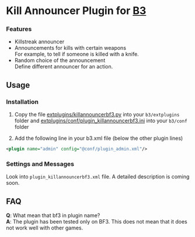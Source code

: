 # Kill Announcer Plugin for [B3](http://www.bigbrotherbot.net/ "BigBrotherBot")

### Features

- Killstreak announcer
- Announcements for kills with certain weapons  
  For example, to tell if someone is killed with a knife.
- Random choice of the announcement  
  Define different announcer for an action.

## Usage

### Installation
1. Copy the file [extplugins/killannouncerbf3.py](extensions/killannouncerbf3.py) into your `b3/extplugins` folder and
[extplugins/conf/plugin_killannouncerbf3.ini](extplugins/conf/plugin_killannouncerbf3.ini) into your `b3/conf` folder

2. Add the following line in your b3.xml file (below the other plugin lines)
```xml
<plugin name="admin" config="@conf/plugin_admin.xml"/>
```

### Settings and Messages
Look into `plugin_killannouncerbf3.xml` file. A detailed description is coming soon.

## FAQ
**Q**: What mean that bf3 in plugin name?  
**A**: The plugin has been tested only on BF3. This does not mean that it does not work well with other games.
